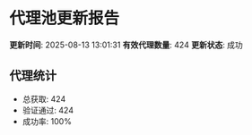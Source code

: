 # 代理池更新报告

**更新时间**: 2025-08-13 13:01:31
**有效代理数量**: 424
**更新状态**:  成功

## 代理统计
- 总获取: 424
- 验证通过: 424
- 成功率: 100%
